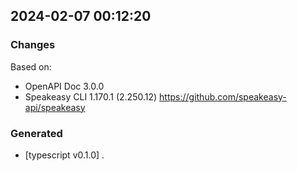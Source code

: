 

## 2024-02-07 00:12:20
### Changes
Based on:
- OpenAPI Doc 3.0.0 
- Speakeasy CLI 1.170.1 (2.250.12) https://github.com/speakeasy-api/speakeasy
### Generated
- [typescript v0.1.0] .